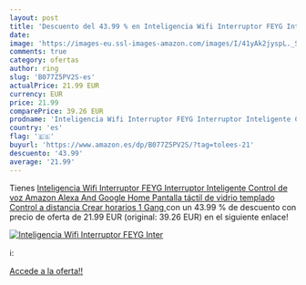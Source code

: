 ```yaml
---
layout: post
title: 'Descuento del 43.99 % en Inteligencia Wifi Interruptor FEYG Inter'
date: 
image: 'https://images-eu.ssl-images-amazon.com/images/I/41yAk2jyspL._SL200_.jpg'
comments: true
category: ofertas
author: ring
slug: 'B077Z5PV2S-es'
actualPrice: 21.99 EUR
currency: EUR
price: 21.99
comparePrice: 39.26 EUR
prodname: 'Inteligencia Wifi Interruptor FEYG Interruptor Inteligente Control de voz Amazon Alexa And Google Home Pantalla táctil de vidrio templado Control a distancia Crear horarios  1 Gang '
country: 'es'
flag: '🇪🇸'
buyurl: 'https://www.amazon.es/dp/B077Z5PV2S/?tag=tolees-21'
descuento: '43.99'
average: '21.99'
---
```


Tienes [Inteligencia Wifi Interruptor FEYG Interruptor Inteligente Control de voz Amazon Alexa And Google Home Pantalla táctil de vidrio templado Control a distancia Crear horarios  1 Gang ](https://www.amazon.es/dp/B077Z5PV2S/?tag=tolees-21) con un 43.99 % de descuento con precio de oferta de 21.99 EUR (original: 39.26 EUR) en el siguiente enlace!

[![Inteligencia Wifi Interruptor FEYG Inter](https://images-eu.ssl-images-amazon.com/images/I/41yAk2jyspL._SL200_.jpg)](https://www.amazon.es/dp/B077Z5PV2S/?tag=tolees-21)

ℹ️:


[Accede a la oferta!!](https://www.amazon.es/dp/B077Z5PV2S/?tag=tolees-21)
